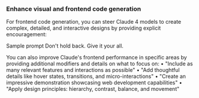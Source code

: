 ### Enhance visual and frontend code generation
For frontend code generation, you can steer Claude 4 models to create complex, detailed, and interactive designs by providing explicit
encouragement:

Sample prompt
Don't hold back. Give it your all.

You can also improve Claude's frontend performance in specific areas by providing additional modifiers and details on what to focus on:
• "Include as many relevant features and interactions as possible"
• "Add thoughtful details like hover states, transitions, and micro-interactions"
• "Create an impressive demonstration showcasing web development capabilities"
• "Apply design principles: hierarchy, contrast, balance, and movement"
